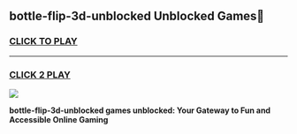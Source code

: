
## bottle-flip-3d-unblocked Unblocked Games👋
<h3>
<a href="https://news.freeplayer.one?title=bottle-flip-3d-unblocked&ref=16F">CLICK TO PLAY</a></h3>
<hr>

<h3>
<a href="https://news.freeplayer.one?title=bottle-flip-3d-unblocked&ref=16F">CLICK 2 PLAY</a>
  
</h3>

<a href="https://news.freeplayer.one?title=bottle-flip-3d-unblocked&ref=16F/"><img src="https://clearcache.store/games.png"></a>


**bottle-flip-3d-unblocked games unblocked: Your Gateway to Fun and Accessible Online Gaming**
